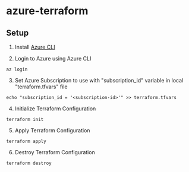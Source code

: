 # azure-terraform

## Setup

1. Install [Azure CLI](https://learn.microsoft.com/en-us/cli/azure/install-azure-cli)

2. Login to Azure using Azure CLI
```
az login
```

3. Set Azure Subscription to use with "subscription_id" variable in local "terraform.tfvars" file
```
echo "subscription_id = '<subscription-id>'" >> terraform.tfvars
```

4. Initialize Terraform Configuration
```
terraform init
```

5. Apply Terraform Configuration
```
terraform apply
```

6. Destroy Terraform Configuration
```
terraform destroy
```
